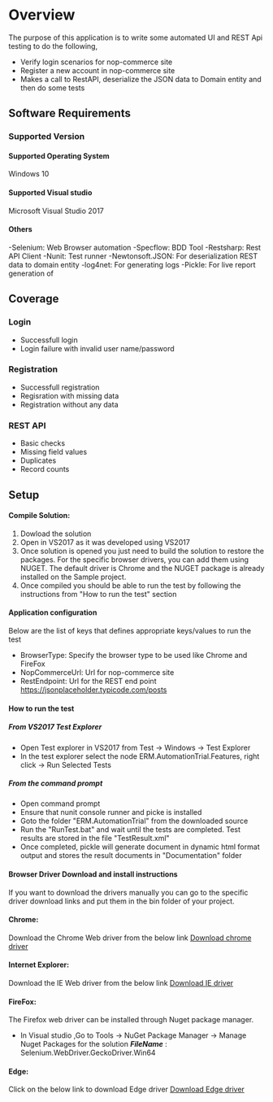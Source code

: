 # Overview #
The purpose of this application is to write some automated UI and REST Api testing to do the following,
- Verify login scenarios for nop-commerce site
- Register a new account in nop-commerce site
- Makes a call to RestAPI, deserialize the JSON data to Domain entity and then do some tests

## Software Requirements
### Supported Version
#### Supported Operating System
Windows 10
#### Supported Visual studio 
Microsoft Visual Studio 2017
#### Others
-Selenium: Web Browser automation
-Specflow: BDD Tool
-Restsharp: Rest API Client
-Nunit: Test runner
-Newtonsoft.JSON: For deserialization REST data to domain entity
-log4net: For generating logs
-Pickle: For live report generation of

## Coverage #
### Login
- Successfull login
- Login failure with invalid user name/password

### Registration
- Successfull registration
- Regisration with missing data
- Registration without any data

### REST API
- Basic checks
- Missing field values
- Duplicates
- Record counts

## Setup #
#### Compile Solution:
1. Dowload the solution 
2. Open in VS2017 as it was developed using VS2017
3. Once solution is opened you just need to build the solution to restore the packages. For the specific browser drivers, you can add them using NUGET. The default driver is Chrome and the NUGET package is already installed on the Sample project.   
4. Once compiled you should be able to run the test by following the instructions from "How to run the test" section

#### Application configuration
Below are the list of keys that defines appropriate keys/values to run the test
- BrowserType: Specify the browser type to be used like Chrome and FireFox
- NopCommerceUrl: Url for nop-commerce site
- RestEndpoint: Url for the REST end point https://jsonplaceholder.typicode.com/posts

#### How to run the test
##### From VS2017 Test Explorer
- Open Test explorer in VS2017 from Test -> Windows -> Test Explorer
- In the test explorer select the node ERM.AutomationTrial.Features, right click -> Run Selected Tests
##### From the command prompt
- Open command prompt
- Ensure that nunit console runner and picke is installed
- Goto the folder "ERM.AutomationTrial" from the downloaded source
- Run the "RunTest.bat" and wait until the tests are completed. Test results are stored in the file "TestResult.xml"
- Once completed, pickle will generate document in dynamic html format output and stores the result documents in "Documentation" folder

#### Browser Driver Download and install instructions
If you want to download the drivers manually you can go to the specific driver download links and put them in the bin folder of your project. 

#### Chrome:
Download the Chrome Web driver from the below link
[Download chrome driver](https://sites.google.com/a/chromium.org/chromedriver/downloads)
#### Internet Explorer:
Download the IE Web driver from the below link
[Download IE driver](http://selenium-release.storage.googleapis.com/3.4/IEDriverServer_x64_3.4.0.zip) 
#### FireFox:
The Firefox web driver can be installed through Nuget package manager.
- In Visual studio ,Go to Tools -> NuGet Package Manager -> Manage Nuget Packages for the solution
***FileName*** : Selenium.WebDriver.GeckoDriver.Win64
#### Edge:
Click on the below link to download Edge driver
[Download Edge driver](https://www.microsoft.com/en-us/download/details.aspx?id=48212)


